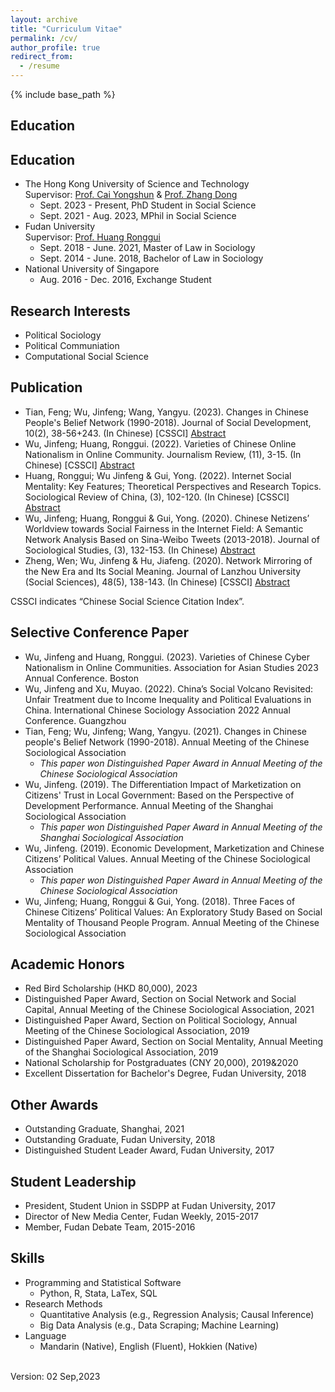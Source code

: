 ```yaml
---
layout: archive
title: "Curriculum Vitae"
permalink: /cv/
author_profile: true
redirect_from: 
  - /resume
---
```

{% include base_path %}

<h2 id="active">
Education
</h2>

## Education
* The Hong Kong University of Science and Technology<br>
  Supervisor: [Prof. Cai Yongshun](https://sosc.hkust.edu.hk/people/yongshun-cai) & [Prof. Zhang Dong](https://sites.google.com/site/poliscidongzhang)
  * Sept. 2023 - Present, PhD Student in Social Science<br>
  * Sept. 2021 - Aug. 2023, MPhil in Social Science<br>
* Fudan University<br> 
  Supervisor: [Prof. Huang Ronggui](https://scholar.google.com/citations?user=PVg__mIAAAAJ&hl=zh-CN&oi=ao)
  * Sept. 2018 - June. 2021, Master of Law in Sociology<br>
  * Sept. 2014 - June. 2018, Bachelor of Law in Sociology 
* National University of Singapore  
  * Aug. 2016 - Dec. 2016, Exchange Student
  
<h2 id="active">
Research Interests
</h2>

* Political Sociology
* Political Communiation
* Computational Social Science
  
<h2 id="active">
Publication
</h2>

* Tian, Feng; Wu, Jinfeng; Wang, Yangyu. (2023). Changes in Chinese People's Belief Network (1990-2018). Journal of Social Development, 10(2), 38-56+243. (In Chinese) [CSSCI] [Abstract](https://chn.oversea.cnki.net/KCMS/detail/detail.aspx?dbcode=CJFD&dbname=CJFDLAST2023&filename=HFYJ202302003&uniplatform=OVERSEA&v=U2eZyMnRyYeWKOGpr2NzHw4araapRChCAurxmklTrrTlUi4pAJKyVq3aCfHIW2m_)   
* Wu, Jinfeng; Huang, Ronggui. (2022). Varieties of Chinese Online Nationalism in Online Community. Journalism Review, (11), 3-15. (In Chinese) [CSSCI] [Abstract](https://kns.cnki.net/kcms/detail/detail.aspx?filename=XWJZ202211001&dbcode=CJFQ&dbname=DKFXTEMP&v=9xYQTGrRPtNvBcErTPpbQLx1nhMCAYMKAdH6eqip-q7UrultprwKaWY6brpx3A9N)
* Huang, Ronggui; Wu Jinfeng & Gui, Yong. (2022). Internet Social Mentality: Key Features; Theoretical Perspectives and Research Topics. Sociological Review of China, (3), 102-120. (In Chinese) [CSSCI] [Abstract](http://src.ruc.edu.cn/CN/abstract/abstract426.shtml#)
* Wu, Jinfeng; Huang, Ronggui & Gui, Yong. (2020). Chinese Netizens’ Worldview towards Social Fairness in the Internet Field: A Semantic Network Analysis Based on Sina-Weibo Tweets (2013-2018). Journal of Sociological Studies, (3), 132-153. (In Chinese) [Abstract](https://www.jikan.com.cn/aD/a?id=2079113&pN=%25E6%25A3%2580%25E7%25B4%25A2%25E7%25BB%2593%25E6%259E%259C%25E9%25A1%25B5)
* Zheng, Wen; Wu, Jinfeng & Hu, Jiafeng. (2020). Network Mirroring of the New Era and Its Social Meaning. Journal of Lanzhou University (Social Sciences), 48(5), 138-143. (In Chinese) [CSSCI] [Abstract](https://kns.cnki.net/kcms/detail/detail.aspx?filename=LDSK202005017&dbcode=CJFQ&dbname=CJFDTEMP&v=F66xOxab574x29y%mmd2BNJ0KKk85QkVeKzwM2HJWS1JCDkNLEEtdRqugmh7RXJPfjYx1)

CSSCI indicates “Chinese Social Science Citation Index”.

<h2 id="active">
Selective Conference Paper
</h2>

* Wu, Jinfeng and Huang, Ronggui. (2023). Varieties of Chinese Cyber Nationalism in Online Communities. Association for Asian Studies 2023 Annual Conference. Boston
* Wu, Jinfeng and Xu, Muyao. (2022). China’s Social Volcano Revisited: Unfair Treatment due to Income Inequality and Political Evaluations in China. International Chinese Sociology Association 2022 Annual Conference. Guangzhou
* Tian, Feng; Wu, Jinfeng; Wang, Yangyu. (2021). Changes in Chinese people's Belief Network (1990-2018). Annual Meeting of the Chinese Sociological Association
  * *This paper won Distinguished Paper Award in Annual Meeting of the Chinese Sociological Association*
* Wu, Jinfeng. (2019). The Differentiation Impact of Marketization on Citizens' Trust in Local Government: Based on the Perspective of Development Performance. Annual Meeting of the Shanghai Sociological Association
  * *This paper won Distinguished Paper Award in Annual Meeting of the Shanghai Sociological Association*
* Wu, Jinfeng. (2019). Economic Development, Marketization and Chinese Citizens’ Political Values. Annual Meeting of the Chinese Sociological Association
  * *This paper won Distinguished Paper Award in Annual Meeting of the Chinese Sociological Association*
* Wu, Jinfeng; Huang, Ronggui & Gui, Yong. (2018). Three Faces of Chinese Citizens’ Political Values: An Exploratory Study Based on Social Mentality of Thousand People Program. Annual Meeting of the Chinese Sociological Association  

<h2 id="active">
Academic Honors
</h2>

* Red Bird Scholarship (HKD 80,000), 2023
* Distinguished Paper Award, Section on Social Network and Social Capital, Annual Meeting of the Chinese Sociological Association, 2021
* Distinguished Paper Award, Section on Political Sociology, Annual Meeting of the Chinese Sociological Association, 2019
* Distinguished Paper Award, Section on Social Mentality, Annual Meeting of the Shanghai Sociological Association, 2019
* National Scholarship for Postgraduates (CNY 20,000), 2019&2020 
* Excellent Dissertation for Bachelor's Degree, Fudan University, 2018

<h2 id="active">
Other Awards
</h2>

* Outstanding Graduate, Shanghai, 2021
* Outstanding Graduate, Fudan University, 2018
* Distinguished Student Leader Award, Fudan University, 2017

<h2 id="active">
Student Leadership
</h2>

* President, Student Union in SSDPP at Fudan University, 2017
* Director of New Media Center, Fudan Weekly, 2015-2017
* Member, Fudan Debate Team, 2015-2016

<h2 id="active">
Skills
</h2>

* Programming and Statistical Software
  * Python, R, Stata, LaTex, SQL
* Research Methods
  * Quantitative Analysis (e.g., Regression Analysis; Causal Inference)
  * Big Data Analysis (e.g., Data Scraping; Machine Learning)
* Language
  * Mandarin (Native), English (Fluent), Hokkien (Native)
  
<br>
Version: 02 Sep,2023
